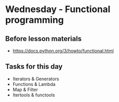 # Wednesday - Functional programming

## Before lesson materials

- https://docs.python.org/3/howto/functional.html

## Tasks for this day
- Iterators & Generators
- Functions & Lambda
- Map & Filter
- Itertools & functools